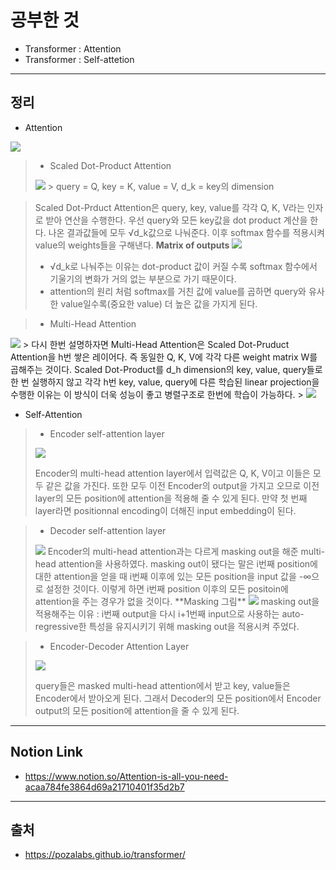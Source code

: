 # 공부한 것 #
* Transformer : Attention
* Transformer : Self-attetion
----------------------
## 정리 ##
* Attention
<img src = "images\2020_11_30_3.PNG">

> * Scaled Dot-Product Attention
> <img src = "images\2020_11_30_4.PNG">
>> query = Q, key = K, value = V, d_k = key의 dimension

> Scaled Dot-Prduct Attention은 query, key, value를 각각 Q, K, V라는 인자로 받아 연산을 수행한다. 
> 우선 query와 모든 key값을 dot product 계산을 한다. 나온 결과값들에 모두 √d_k값으로 나눠준다. 이후 softmax 함수를 적용시켜 value의 weights들을 구해낸다.
> **Matrix of outputs**
><img src = "images\2020_11_30_5.PNG">
> 
> * √d_k로 나눠주는 이유는 dot-product 값이 커질 수록 softmax 함수에서 기울기의 변화가 거의 없는 부분으로 가기 때문이다.
> * attention의 원리 처럼 softmax를 거친 값에 value를 곱하면 query와 유사한 value일수록(중요한 value) 더 높은 값을 가지게 된다.

 
 >* Multi-Head Attention 
 <img src = "images\2020_11_30_6.PNG">
 >  다시 한번 설명하자면 Multi-Head Attention은 Scaled Dot-Pruduct Attention을 h번 쌓은 레이어다.  즉 동일한 Q, K, V에 각각 다른 weight matrix W를 곱해주는 것이다. Scaled Dot-Product를 d_h dimension의 key, value, query들로 한 번 실행하지 않고 각각 h번 key, value, query에 다른 학습된 linear projection을 수행한 이유는 이 방식이 더욱 성능이 좋고 병렬구조로 한번에 학습이 가능하다.
> <img src = "images\2020_11_30_7.PNG">

* Self-Attention
> * Encoder self-attention layer
> <img src ="images\2020_12_02_4.PNG">
>
> Encoder의 multi-head attention layer에서 입력값은 Q, K, V이고 이들은 모두 같은 값을 가진다. 또한 모두 이전 Encoder의 output을 가지고 오므로 이전 layer의 모든 position에 attention을 적용해 줄 수 있게 된다. 만약 첫 번째 layer라면 positionnal encoding이 더해진 input embedding이 된다.

> * Decoder self-attention layer
>
><img src = "images\2020_12_02_3.PNG">
> Encoder의 multi-head attention과는 다르게 masking out을 해준 multi-head attention을 사용하였다. masking out이 됐다는 말은 i번째 position에 대한 attention을 얻을 때 i번째 이후에 있는 모든 position을 input 값을 -∞으로 설정한 것이다. 이렇게 하면 i번째  position 이후의 모든 positoin에 attention을 주는 경우가 없을 것이다.
> **Masking 그림**
> <img src = "images\2020_12_02_2.PNG">
> masking out을 적용해주는 이유 : i번째 output을 다시 i+1번째 input으로 사용하는 auto-regressive한 특성을 유지시키기 위해 masking out을 적용시켜 주었다.

> * Encoder-Decoder Attention Layer
>
><img src = "images\2020_12_02_5.PNG">
>
>query들은 masked multi-head attention에서 받고 key, value들은 Encoder에서 받아오게 된다. 그래서 Decoder의 모든 position에서 Encoder output의 모든 position에 attention을 줄 수 있게 된다.
---------------------------
## Notion Link ##
* https://www.notion.so/Attention-is-all-you-need-acaa784fe3864d69a21710401f35d2b7
-------------------------
## 출처 ##
* https://pozalabs.github.io/transformer/